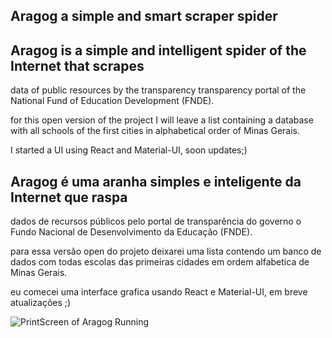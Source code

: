 ## Aragog a simple and smart scraper spider

## Aragog is a simple and intelligent spider of the Internet that scrapes
 data of public resources by the transparency transparency portal of 
  the National Fund of Education Development (FNDE).

  for this open version of the project I will leave a list containing a database 
  with all schools of the first cities in alphabetical order of Minas Gerais.

  I started a UI using React and Material-UI, 
  soon updates;)


 
## Aragog é uma aranha simples e inteligente da Internet que raspa 
 dados de recursos públicos pelo portal de transparência do governo o 
 Fundo Nacional de Desenvolvimento da Educação (FNDE).

 para essa versão open do projeto deixarei uma lista contendo um banco de dados
  com todas escolas das primeiras cidades em ordem alfabetica de Minas Gerais.

  eu comecei uma interface grafica usando React e Material-UI, 
  em breve atualizações ;)

 
![PrintScreen of Aragog Running](https://raw.githubusercontent.com/lguibr/openAragog/master/ss.png)
